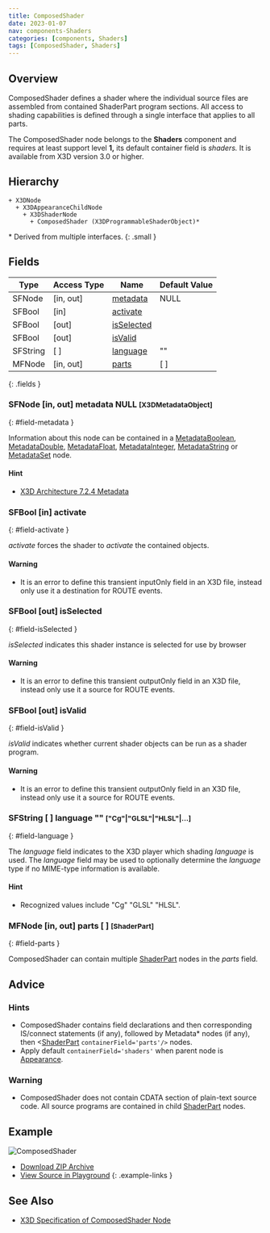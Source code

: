 ```yaml
---
title: ComposedShader
date: 2023-01-07
nav: components-Shaders
categories: [components, Shaders]
tags: [ComposedShader, Shaders]
---
```

<style>
.post h3 {
  word-spacing: 0.2em;
}
</style>

## Overview

ComposedShader defines a shader where the individual source files are assembled from contained ShaderPart program sections. All access to shading capabilities is defined through a single interface that applies to all parts.

The ComposedShader node belongs to the **Shaders** component and requires at least support level **1,** its default container field is *shaders.* It is available from X3D version 3.0 or higher.

## Hierarchy

```
+ X3DNode
  + X3DAppearanceChildNode
    + X3DShaderNode
      + ComposedShader (X3DProgrammableShaderObject)*
```

\* Derived from multiple interfaces.
{: .small }

## Fields

| Type | Access Type | Name | Default Value |
| ---- | ----------- | ---- | ------------- |
| SFNode | [in, out] | [metadata](#field-metadata) | NULL  |
| SFBool | [in] | [activate](#field-activate) |  |
| SFBool | [out] | [isSelected](#field-isSelected) |  |
| SFBool | [out] | [isValid](#field-isValid) |  |
| SFString | [ ] | [language](#field-language) | ""  |
| MFNode | [in, out] | [parts](#field-parts) | [ ] |
{: .fields }

### SFNode [in, out] **metadata** NULL <small>[X3DMetadataObject]</small>
{: #field-metadata }

Information about this node can be contained in a [MetadataBoolean](/x_ite/components/core/metadataboolean/), [MetadataDouble](/x_ite/components/core/metadatadouble/), [MetadataFloat](/x_ite/components/core/metadatafloat/), [MetadataInteger](/x_ite/components/core/metadatainteger/), [MetadataString](/x_ite/components/core/metadatastring/) or [MetadataSet](/x_ite/components/core/metadataset/) node.

#### Hint

- [X3D Architecture 7.2.4 Metadata](https://www.web3d.org/specifications/X3Dv4/ISO-IEC19775-1v4-IS/Part01/components/core.html#Metadata)

### SFBool [in] **activate**
{: #field-activate }

*activate* forces the shader to *activate* the contained objects.

#### Warning

- It is an error to define this transient inputOnly field in an X3D file, instead only use it a destination for ROUTE events.

### SFBool [out] **isSelected**
{: #field-isSelected }

*isSelected* indicates this shader instance is selected for use by browser

#### Warning

- It is an error to define this transient outputOnly field in an X3D file, instead only use it a source for ROUTE events.

### SFBool [out] **isValid**
{: #field-isValid }

*isValid* indicates whether current shader objects can be run as a shader program.

#### Warning

- It is an error to define this transient outputOnly field in an X3D file, instead only use it a source for ROUTE events.

### SFString [ ] **language** "" <small>["Cg"|"GLSL"|"HLSL"|...]</small>
{: #field-language }

The *language* field indicates to the X3D player which shading *language* is used. The *language* field may be used to optionally determine the *language* type if no MIME-type information is available.

#### Hint

- Recognized values include "Cg" "GLSL" "HLSL".

### MFNode [in, out] **parts** [ ] <small>[ShaderPart]</small>
{: #field-parts }

ComposedShader can contain multiple [ShaderPart](/x_ite/components/shaders/shaderpart/) nodes in the *parts* field.

## Advice

### Hints

- ComposedShader contains field declarations and then corresponding IS/connect statements (if any), followed by Metadata* nodes (if any), then \<[ShaderPart](/x_ite/components/shaders/shaderpart/) `containerField='parts'/>` nodes.
- Apply default `containerField='shaders'` when parent node is [Appearance](/x_ite/components/shape/appearance/).

### Warning

- ComposedShader does not contain CDATA section of plain-text source code. All source programs are contained in child [ShaderPart](/x_ite/components/shaders/shaderpart/) nodes.

## Example

<x3d-canvas class="xr-button-br" src="https://create3000.github.io/media/examples/Shaders/ComposedShader/ComposedShader.x3d" contentScale="auto" update="auto">
  <img src="https://create3000.github.io/media/examples/Shaders/ComposedShader/screenshot.avif" alt="ComposedShader"/>
</x3d-canvas>

- [Download ZIP Archive](https://create3000.github.io/media/examples/Shaders/ComposedShader/ComposedShader.zip)
- [View Source in Playground](/x_ite/playground/?url=https://create3000.github.io/media/examples/Shaders/ComposedShader/ComposedShader.x3d)
{: .example-links }

## See Also

- [X3D Specification of ComposedShader Node](https://www.web3d.org/documents/specifications/19775-1/V4.0/Part01/components/shaders.html#ComposedShader)
